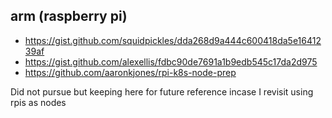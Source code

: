 ## arm (raspberry pi)

* https://gist.github.com/squidpickles/dda268d9a444c600418da5e1641239af
* https://gist.github.com/alexellis/fdbc90de7691a1b9edb545c17da2d975
* https://github.com/aaronkjones/rpi-k8s-node-prep

Did not pursue but keeping here for future reference incase I revisit using rpis as nodes